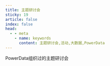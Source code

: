 ```yaml
---
title: 主题研讨会
sticky: 19
article: false
index: false
head:
  - - meta
    - name: keywords
      content: 主题研讨会,活动,大数据,PowerData
---
```

PowerData组织过的主题研讨会

<!-- more -->

<AutoCatalog />
